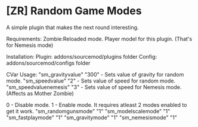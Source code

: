 # [ZR] Random Game Modes

A simple plugin that makes the next round interesting.

Requirements:
Zombie:Reloaded mode.
Player model for this plugin. (That's for Nemesis mode)

Installation:
Plugin: addons/sourcemod/plugins folder
Config: addons/sourcemod/configs folder

CVar Usage:
"sm_gravityvalue" "300" - Sets value of gravity for random mode.
"sm_speedvalue" "2" - Sets value of speed for random mode.
"sm_speedvaluenemesis" "3" - Sets value of speed for Nemesis mode. (Affects as Mother Zombie)

0 - Disable mode. 1 - Enable mode. It requires atleast 2 modes enabled to get it work.
"sm_randomgunsmode" "1"
"sm_modelscalemode" "1"
"sm_fastplaymode" "1"
"sm_gravitymode" "1"
"sm_nemesismode" "1"
